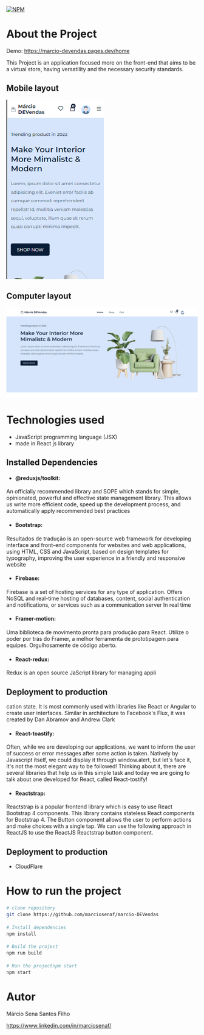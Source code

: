 [![NPM](https://img.shields.io/npm/l/react)](https://github.com/marciosenaf/marcio-DEVendas/blob/main/LICENSE) 

# About the Project

Demo: https://marcio-devendas.pages.dev/home

This Project is an application focused more on the front-end that aims to be a virtual store, having versatility and the necessary security standards.

## Mobile layout
![Mobile ](https://github.com/marciosenaf/marcio-DEVendas/blob/main/src/assets/images/a2github.png)

## Computer layout
![Web](https://github.com/marciosenaf/marcio-DEVendas/blob/main/src/assets/images/a1github.png)

# Technologies used

- JavaScript programming language (JSX)
- made in React js library

## Installed Dependencies

- #### @reduxjs/toolkit: 
An officially recommended library and SOPE which stands for simple, opinionated, powerful and effective state management library. This allows us
write more efficient code, speed up the development process, and automatically apply recommended best practices

- #### Bootstrap:
Resultados de tradução
is an open-source web framework for developing interface and front-end components for websites and web applications,
using HTML, CSS and JavaScript, based on design templates for typography, improving the user experience in a friendly and responsive website


- #### Firebase:
Firebase is a set of hosting services for any type of application.
Offers NoSQL and real-time hosting of databases, content, social authentication and notifications, or services such as a communication server
In real time

- #### Framer-motion: 
Uma biblioteca de movimento pronta para produção para React. Utilize o poder por trás do Framer, a melhor ferramenta de prototipagem para equipes.
Orgulhosamente de código aberto.

- #### React-redux:
Redux is an open source JaScript library for managing appli
## Deployment to production
cation state. It is most commonly used with libraries
like React or Angular to create user interfaces. Similar in architecture to Facebook's Flux, it was created by Dan Abramov and Andrew Clark

- #### React-toastify:
Often, while we are developing our applications, we want to inform the user of success or error messages after some action is taken.
Natively by Javascript itself, we could display it through window.alert, but let's face it, it's not the most elegant way to be followed!
Thinking about it, there are several libraries that help us in this simple task and today we are going to talk about one developed for React, called React-tostify!

- #### Reactstrap:
Reactstrap is a popular frontend library which is easy to use React Bootstrap 4 components. This library contains stateless React components
for Bootstrap 4. The Button component allows the user to perform actions and make choices with a single tap. We can use the following approach in ReactJS
to use the ReactJS Reactstrap button component.


## Deployment to production
- CloudFlare

# How to run the project
```bash
# clone repository
git clone https://github.com/marciosenaf/marcio-DEVendas

# Install dependencies
npm install

# Build the project
npm run build

# Run the projectnpm start
npm start
```

# Autor

Márcio Sena Santos Filho

https://www.linkedin.com/in/marciosenaf/
